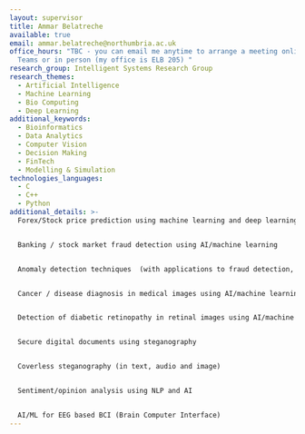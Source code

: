 ```yaml
---
layout: supervisor
title: Ammar Belatreche
available: true
email: ammar.belatreche@northumbria.ac.uk
office_hours: "TBC - you can email me anytime to arrange a meeting online via Ms
  Teams or in person (my office is ELB 205) "
research_group: Intelligent Systems Research Group
research_themes:
  - Artificial Intelligence
  - Machine Learning
  - Bio Computing
  - Deep Learning
additional_keywords:
  - Bioinformatics
  - Data Analytics
  - Computer Vision
  - Decision Making
  - FinTech
  - Modelling & Simulation
technologies_languages:
  - C
  - C++
  - Python
additional_details: >-
  Forex/Stock price prediction using machine learning and deep learning


  Banking / stock market fraud detection using AI/machine learning  


  Anomaly detection techniques  (with applications to fraud detection, video surveillance, medical diagnosis, intrusion detection, etc.)


  Cancer / disease diagnosis in medical images using AI/machine learning


  Detection of diabetic retinopathy in retinal images using AI/machine learning 


  Secure digital documents using steganography


  Coverless steganography (in text, audio and image)  


  Sentiment/opinion analysis using NLP and AI


  AI/ML for EEG based BCI (Brain Computer Interface)
---
```

